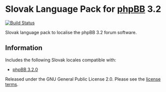# Slovak Language Pack for [phpBB](https://www.phpbb.com/) 3.2
[![Build Status](https://travis-ci.org/phpbbsk/phpbb.svg?branch=3.2.x)](https://travis-ci.org/phpbbsk/phpbb)

Slovak language pack to localise the phpBB 3.2 forum software.

## Information

Includes the following Slovak locales compatible with:

- [phpBB 3.2.0](https://github.com/phpbb/phpbb/tree/3.2.x)

Released under the GNU General Public License 2.0. Please see the [license terms](language/sk/LICENSE).
